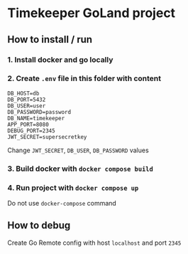 # Timekeeper GoLand project

## How to install / run

### 1. Install docker and go locally

### 2. Create `.env` file in this folder with content 

```
DB_HOST=db
DB_PORT=5432
DB_USER=user
DB_PASSWORD=password
DB_NAME=timekeeper
APP_PORT=8080
DEBUG_PORT=2345
JWT_SECRET=supersecretkey
```

Change `JWT_SECRET`, `DB_USER`, `DB_PASSWORD` values

### 3. Build docker with `docker compose build`
### 4. Run project with `docker compose up`
Do not use `docker-compose` command
## How to debug

Create Go Remote config with host `localhost` and port `2345`

